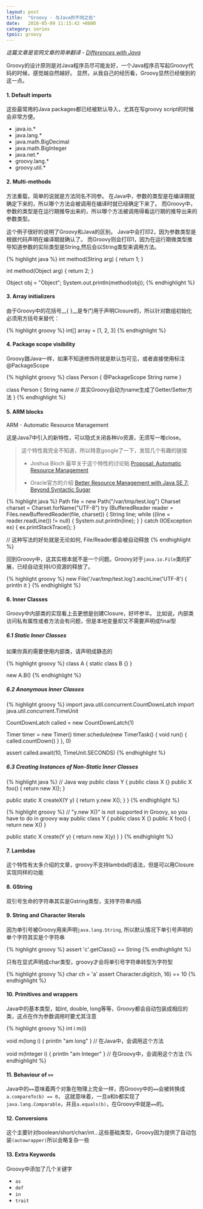 ```yaml
---
layout: post
title:  "Groovy - 与Java的不同之处"
date:   2016-05-09 11:15:42 +0800
category: series
tpoic: groovy
---
```

_这篇文章是官网文章的简单翻译 - [Differences with Java](http://groovy-lang.org/differences.html)_

Groovy的设计原则是对Java程序员尽可能友好，一个Java程序员写起Groovy代码的时候，感觉越自然越好。
显然，从我自己的经历看，Groovy显然已经做到的这一点。


#### 1. Default imports

这些最常用的Java packages都已经被默认导入，尤其在写groovy script的时候会非常方便。

 * java.io.*
 * java.lang.*
 * java.math.BigDecimal
 * java.math.BigInteger
 * java.net.*
 * groovy.lang.*
 * groovy.util.*

#### 2. Multi-methods

方法重载，简单的说就是方法同名不同参。
在Java中，参数的类型是在编译期就确定下来的，所以哪个方法会被调用在编译时就已经确定下来了。
而Groovy中，参数的类型是在运行期推导出来的，所以哪个方法被调用得看运行期的推导出来的参数类型。

这个例子很好的说明了Groovy和Java的区别。
Java中会打印2，因为参数类型是根据代码声明在编译期就确认了。
而Groovy则会打印1，因为在运行期做类型推导知道参数的实际类型是String,然后会以String类型来调用方法。

{% highlight java %}
int method(String arg) {
  return 1;
}

int method(Object arg) {
  return 2;
}

Object obj = "Object";
System.out.println(method(obj));
{% endhighlight %}

#### 3. Array initializers

由于Groovy中的花括号__{ }__是专门用于声明Closure的，所以针对数组初始化必须用方括号来替代：

{% highlight groovy %}
int[] array = [1, 2, 3]
{% endhighlight %}

#### 4. Package scope visibility

Groovy跟Java一样，如果不知道修饰符就是默认包可见，或者直接使用标注@PackageScope

{% highlight groovy %}
class Person {
  @PackageScope String name
}

class Person {
  String name   // 其实Groovy自动为name生成了Getter/Setter方法
}
{% endhighlight %}

#### 5. ARM blocks

ARM - Automatic Resource Management

这是Java7中引入的新特性，可以隐式关闭各种i/o资源，无须写一堆close。 

> 这个特性我完全不知道，所以特意google了一下，发现几个有趣的链接
>
> * Joshua Bloch 最早关于这个特性的讨论贴 [Proposal: Automatic Resource Management](http://mail.openjdk.java.net/pipermail/coin-dev/2009-February/000011.html)
>
> * Oracle官方的介绍 [Better Resource Management with Java SE 7: Beyond Syntactic Sugar](http://www.oracle.com/technetwork/articles/java/trywithresources-401775.html)

{% highlight java %}
Path file = new Path("/var/tmp/test.log")
Charset charset = Charset.forName("UTF-8")
try (BufferedReader reader = Files.newBufferedReader(file, charset)) {
  String line;
  while ((line = reader.readLine()) != null) {
    System.out.println(line);
  }
} catch (IOException ex) {
  ex.printStackTrace();
}

// 这种写法的好处就是无论如何, File/Reader都会被自动释放
{% endhighlight %}

回到Groovy中，这其实根本就不是一个问题。Groovy对于`java.io.File`类的扩展，已经自动支持I/O资源的释放了。

{% highlight groovy %}
new File('/var/tmp/test.log').eachLine('UTF-8') {
  println it
}
{% endhighlight %}

#### 6. Inner Classes

Groovy中内部类的实现看上去更想是创建Closure，好坏参半。
比如说，内部类访问私有属性或者方法会有问题，但是本地变量却又不需要声明成final型

##### 6.1 Static Inner Classes

如果你真的需要使用内部类，请声明成静态的

{% highlight groovy %}
class A {
  static class B {}
}

new A.B()
{% endhighlight %}

##### 6.2 Anonymous Inner Classes

{% highlight groovy %}
import java.util.concurrent.CountDownLatch
import java.util.concurrent.TimeUnit

CountDownLatch called = new CountDownLatch(1)

Timer timer = new Timer()
timer.schedule(new TimerTask() {
  void run() {
    called.countDown()
  }
}, 0)

assert called.await(10, TimeUnit.SECONDS)
{% endhighlight %}

##### 6.3  Creating Instances of Non-Static Inner Classes

{% highlight java %}
// Java way
public class Y {
  public class X {}
  public X foo() {
    return new X();
  }
  
  public static X createX(Y y) {
    return y.new X();
  }
}
{% endhighlight %}

{% highlight groovy %}
// "y.new X()" is not supported in Groovy, so you have to do in groovy way
public class Y {
  public class X {}
  public X foo() {
    return new X()
  }
  
  public static X create(Y y) {
    return new X(y)
  }
}
{% endhighlight %}

#### 7. Lambdas

这个特性有太多介绍的文章，groovy不支持lambda的语法，但是可以用Closure实现同样的功能

#### 8. GString

双引号生命的字符串其实是Gstring类型，支持字符串内插

#### 9. String and Character literals

因为单引号被Groovy用来声明`java.lang.String`, 所以默认情况下单引号声明的单个字符其实是个字符串

{% highlight groovy %}
assert 'c'.getClass() == String
{% endhighlight %}

只有在显式声明成char类型，groovy才会将单引号字符串转型为字符型

{% highlight groovy %}
char ch = 'a'
assert Character.digit(ch, 16) == 10
{% endhighlight %}

#### 10. Primitives and wrappers

Java中的基本类型，如int, double, long等等，Groovy都会自动包装成相应的类，这点在作为参数调用时要尤其注意

{% highlight groovy %}
int i
m(i)

void m(long i) {
  println "am long"
} // 在Java中，会调用这个方法

void m(Integer i) {
  println "am Integer"
} // 在Groovy中，会调用这个方法
{% endhighlight %}

#### 11. Behaviour of `==`

Java中的`==`意味着两个对象在物理上完全一样，而Groovy中的`==`会被转换成`a.compareTo(b) == 0`，
这就意味着，一旦a和b都实现了`java.lang.Comparable`，并且`a.equals(b)`，在Groovy中就是`==`的。

#### 12. Conversions

这个主要针对boolean/short/char/int...这些基础类型，Groovy因为提供了自动包装`(autowrapper)`所以会略复杂一些

#### 13. Extra Keywords

Groovy中添加了几个关键字

* `as`
* `def`
* `in`
* `trait`